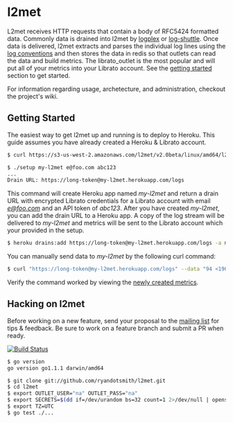 # l2met

L2met receives HTTP requests that contain a body of RFC5424 formatted data. Commonly data is drained into l2met by [logplex](https://github.com/heroku/logplex) or [log-shuttle](https://github.com/heroku/log-shuttle). Once data is delivered, l2met extracts and parses the individual log lines using the [log conventions](https://github.com/ryandotsmith/l2met/wiki/Usage#log-conventions) and then stores the data in redis so that outlets can read the data and build metrics. The librato_outlet is the most popular and will put all of your metrics into your Librato account. See the [getting started](#getting-started) section to get started.

For information regarding usage, archetecture, and administration, checkout the project's wiki.

## Getting Started

The easiest way to get l2met up and running is to deploy to Heroku. This guide assumes you have already created a Heroku & Librato account.

```bash
$ curl https://s3-us-west-2.amazonaws.com/l2met/v2.0beta/linux/amd64/l2met.tar.gz | tar xvz

$ ./setup my-l2met e@foo.com abc123
...
Drain URL: https://long-token@my-l2met.herokuapp.com/logs
```

This command will create Heroku app named *my-l2met* and return a drain URL with encrypted Librato credentials for a Librato account with email *e@foo.com* and an API token of *abc123*. After you have created *my-l2met*, you can add the drain URL to a Heroku app. A copy of the log stream will be delivered to *my-l2met* and metrics will be sent to the Librato account which your provided in the setup.

```bash
$ heroku drains:add https://long-token@my-l2met.herokuapp.com/logs -a myapp
```

You can manually send data to *my-l2met* by the following curl command:

```bash
$ curl "https://long-token@my-l2met.herokuapp.com/logs" --data "94 <190>1 2013-03-27T20:02:24+00:00 hostname token shuttle - - measure.hello=99 measure.world=100"
```

Verify the command worked by viewing the [newly created metrics](https://metrics.librato.com/metrics?search=hello).

## Hacking on l2met

Before working on a new feature, send your proposal to the [mailing list](https://groups.google.com/d/forum/l2met) for tips & feedback. Be sure to work on a feature branch and submit a PR when ready.

[![Build Status](https://drone.io/github.com/ryandotsmith/l2met/status.png)](https://drone.io/github.com/ryandotsmith/l2met/latest)

```bash
$ go version
go version go1.1.1 darwin/amd64
```

```bash
$ git clone git://github.com/ryandotsmith/l2met.git
$ cd l2met
$ export OUTLET_USER="na" OUTLET_PASS="na" 
$ export SECRETS=$(dd if=/dev/urandom bs=32 count=1 2>/dev/null | openssl base64)
$ export TZ=UTC
$ go test ./...
```

